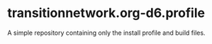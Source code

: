 transitionnetwork.org-d6.profile
================================

A simple repository containing only the install profile and build files.
